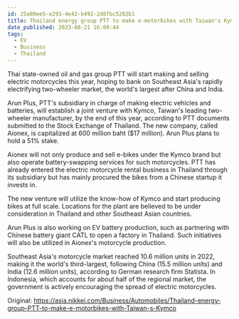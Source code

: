 ```yaml
---
id: 25a89ee5-e293-4e42-b492-2d8fbc5202b1
title: Thailand energy group PTT to make e-motorbikes with Taiwan's Kymco
date_published: 2023-08-21 16:00:44
tags:
  - EV
  - Business
  - Thailand
---
```


Thai state-owned oil and gas group PTT will start making and selling electric motorcycles this year, hoping to bank on Southeast Asia's rapidly electrifying two-wheeler market, the world's largest after China and India.

Arun Plus, PTT's subsidiary in charge of making electric vehicles and batteries, will establish a joint venture with Kymco, Taiwan's leading two-wheeler manufacturer, by the end of this year, according to PTT documents submitted to the Stock Exchange of Thailand. The new company, called Aionex, is capitalized at 600 million baht ($17 million). Arun Plus plans to hold a 51% stake.

Aionex will not only produce and sell e-bikes under the Kymco brand but also operate battery-swapping services for such motorcycles. PTT has already entered the electric motorcycle rental business in Thailand through its subsidiary but has mainly procured the bikes from a Chinese startup it invests in.

The new venture will utilize the know-how of Kymco and start producing bikes at full scale. Locations for the plant are believed to be under consideration in Thailand and other Southeast Asian countries.

Arun Plus is also working on EV battery production, such as partnering with Chinese battery giant CATL to open a factory in Thailand. Such initiatives will also be utilized in Aionex's motorcycle production.

Southeast Asia's motorcycle market reached 10.6 million units in 2022, making it the world's third-largest, following China (15.5 million units) and India (12.6 million units), according to German research firm Statista. In Indonesia, which accounts for about half of the regional market, the government is actively encouraging the spread of electric motorcycles.

Original: https://asia.nikkei.com/Business/Automobiles/Thailand-energy-group-PTT-to-make-e-motorbikes-with-Taiwan-s-Kymco